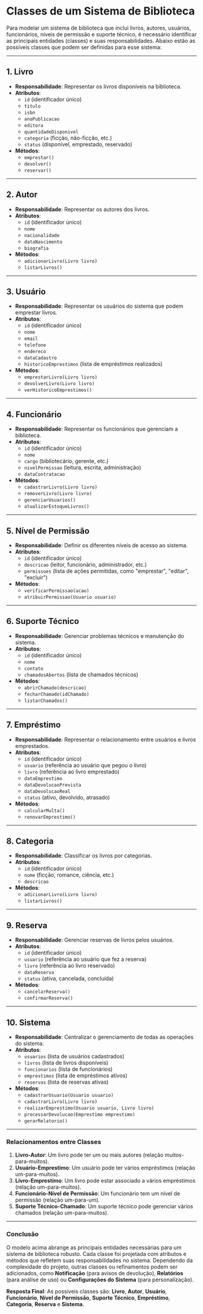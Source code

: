 # Classes de um Sistema de Biblioteca

Para modelar um sistema de biblioteca que inclui livros, autores, usuários, funcionários, níveis de permissão e suporte técnico, é necessário identificar as principais entidades (classes) e suas responsabilidades. Abaixo estão as possíveis classes que podem ser definidas para esse sistema:

---

## **1. Livro**
- **Responsabilidade**: Representar os livros disponíveis na biblioteca.
- **Atributos**:
  - `id` (identificador único)
  - `titulo`
  - `isbn`
  - `anoPublicacao`
  - `editora`
  - `quantidadeDisponivel`
  - `categoria` (ficção, não-ficção, etc.)
  - `status` (disponível, emprestado, reservado)
- **Métodos**:
  - `emprestar()`
  - `devolver()`
  - `reservar()`

---

## **2. Autor**
- **Responsabilidade**: Representar os autores dos livros.
- **Atributos**:
  - `id` (identificador único)
  - `nome`
  - `nacionalidade`
  - `dataNascimento`
  - `biografia`
- **Métodos**:
  - `adicionarLivro(Livro livro)`
  - `listarLivros()`

---

## **3. Usuário**
- **Responsabilidade**: Representar os usuários do sistema que podem emprestar livros.
- **Atributos**:
  - `id` (identificador único)
  - `nome`
  - `email`
  - `telefone`
  - `endereco`
  - `dataCadastro`
  - `historicoEmprestimos` (lista de empréstimos realizados)
- **Métodos**:
  - `emprestarLivro(Livro livro)`
  - `devolverLivro(Livro livro)`
  - `verHistoricoEmprestimos()`

---

## **4. Funcionário**
- **Responsabilidade**: Representar os funcionários que gerenciam a biblioteca.
- **Atributos**:
  - `id` (identificador único)
  - `nome`
  - `cargo` (bibliotecário, gerente, etc.)
  - `nivelPermissao` (leitura, escrita, administração)
  - `dataContratacao`
- **Métodos**:
  - `cadastrarLivro(Livro livro)`
  - `removerLivro(Livro livro)`
  - `gerenciarUsuarios()`
  - `atualizarEstoqueLivros()`

---

## **5. Nível de Permissão**
- **Responsabilidade**: Definir os diferentes níveis de acesso ao sistema.
- **Atributos**:
  - `id` (identificador único)
  - `descricao` (leitor, funcionário, administrador, etc.)
  - `permissoes` (lista de ações permitidas, como "emprestar", "editar", "excluir")
- **Métodos**:
  - `verificarPermissao(acao)`
  - `atribuirPermissao(Usuario usuario)`

---

## **6. Suporte Técnico**
- **Responsabilidade**: Gerenciar problemas técnicos e manutenção do sistema.
- **Atributos**:
  - `id` (identificador único)
  - `nome`
  - `contato`
  - `chamadosAbertos` (lista de chamados técnicos)
- **Métodos**:
  - `abrirChamado(descricao)`
  - `fecharChamado(idChamado)`
  - `listarChamados()`

---

## **7. Empréstimo**
- **Responsabilidade**: Representar o relacionamento entre usuários e livros emprestados.
- **Atributos**:
  - `id` (identificador único)
  - `usuario` (referência ao usuário que pegou o livro)
  - `livro` (referência ao livro emprestado)
  - `dataEmprestimo`
  - `dataDevolucaoPrevista`
  - `dataDevolucaoReal`
  - `status` (ativo, devolvido, atrasado)
- **Métodos**:
  - `calcularMulta()`
  - `renovarEmprestimo()`

---

## **8. Categoria**
- **Responsabilidade**: Classificar os livros por categorias.
- **Atributos**:
  - `id` (identificador único)
  - `nome` (ficção, romance, ciência, etc.)
  - `descricao`
- **Métodos**:
  - `adicionarLivro(Livro livro)`
  - `listarLivros()`

---

## **9. Reserva**
- **Responsabilidade**: Gerenciar reservas de livros pelos usuários.
- **Atributos**:
  - `id` (identificador único)
  - `usuario` (referência ao usuário que fez a reserva)
  - `livro` (referência ao livro reservado)
  - `dataReserva`
  - `status` (ativa, cancelada, concluída)
- **Métodos**:
  - `cancelarReserva()`
  - `confirmarReserva()`

---

## **10. Sistema**
- **Responsabilidade**: Centralizar o gerenciamento de todas as operações do sistema.
- **Atributos**:
  - `usuarios` (lista de usuários cadastrados)
  - `livros` (lista de livros disponíveis)
  - `funcionarios` (lista de funcionários)
  - `emprestimos` (lista de empréstimos ativos)
  - `reservas` (lista de reservas ativas)
- **Métodos**:
  - `cadastrarUsuario(Usuario usuario)`
  - `cadastrarLivro(Livro livro)`
  - `realizarEmprestimo(Usuario usuario, Livro livro)`
  - `processarDevolucao(Emprestimo emprestimo)`
  - `gerarRelatorio()`

---

### Relacionamentos entre Classes
1. **Livro-Autor**: Um livro pode ter um ou mais autores (relação muitos-para-muitos).
2. **Usuário-Emprestimo**: Um usuário pode ter vários empréstimos (relação um-para-muitos).
3. **Livro-Emprestimo**: Um livro pode estar associado a vários empréstimos (relação um-para-muitos).
4. **Funcionário-Nível de Permissão**: Um funcionário tem um nível de permissão (relação um-para-um).
5. **Suporte Técnico-Chamado**: Um suporte técnico pode gerenciar vários chamados (relação um-para-muitos).

---

### Conclusão
O modelo acima abrange as principais entidades necessárias para um sistema de biblioteca robusto. Cada classe foi projetada com atributos e métodos que refletem suas responsabilidades no sistema. Dependendo da complexidade do projeto, outras classes ou refinamentos podem ser adicionados, como **Notificação** (para avisos de devolução), **Relatórios** (para análise de uso) ou **Configurações do Sistema** (para personalização). 

**Resposta Final**: As possíveis classes são: **Livro**, **Autor**, **Usuário**, **Funcionário**, **Nível de Permissão**, **Suporte Técnico**, **Empréstimo**, **Categoria**, **Reserva** e **Sistema**.